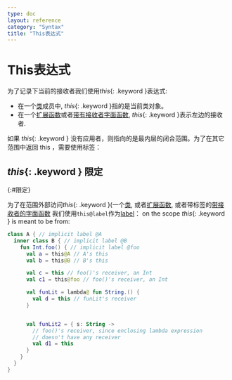 ```yaml
---
type: doc
layout: reference
category: "Syntax"
title: "This表达式"
---
```


# This表达式

为了记录下当前的接收者我们使用*this*{: .keyword }表达式:

* 在一个[类](classes.html#inheritance)成员中, *this*{: .keyword }指的是当前类对象。
* 在一个[扩展函数](extensions.html)或者[带有接收者字面函数](lambdas.html#function-literals-with-receiver),
*this*{: .keyword }表示左边的接收者.

如果 *this*{: .keyword } 没有应用者，则指向的是最内层的闭合范围。为了在其它范围中返回 this ，需要使用标签：

## *this*{: .keyword } 限定
{:#限定}

为了在范围外部访问*this*{: .keyword }(一个[类](classes.html), 或者[扩展函数](extensions.html),
或者带标签的[带接收者的字面函数](lambdas.html#function-literals-with-receiver) 我们使用`this@label`作为[label](returns.html)：
on the scope *this*{: .keyword } is meant to be from:

``` kotlin
class A { // implicit label @A
  inner class B { // implicit label @B
    fun Int.foo() { // implicit label @foo
      val a = this@A // A's this
      val b = this@B // B's this

      val c = this // foo()'s receiver, an Int
      val c1 = this@foo // foo()'s receiver, an Int

      val funLit = lambda@ fun String.() {
        val d = this // funLit's receiver
      }


      val funLit2 = { s: String ->
        // foo()'s receiver, since enclosing lambda expression
        // doesn't have any receiver
        val d1 = this
      }
    }
  }
}
```
